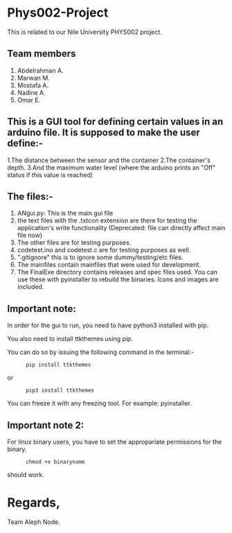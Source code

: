 # Phys002-Project
This is related to our Nile University PHYS002 project.

## Team members
1. Abdelrahman A.
2. Marwan M.
3. Mostafa A.
4. Nadine A.
5. Omar E.

## This is a GUI tool for defining certain values in an arduino file. It is supposed to make the user define:-

1.The distance between the sensor and the container
2.The container's depth.
3.And the maximum water level (where the arduino prints an "Off" status if this value is reached)

## The files:-

1. ANgui.py: This is the main gui file
2. the text files with the .txtcon extension are there for testing the application's write functionality (Deprecated: file can directly affect main file now)
3. The other files are for testing purposes.
4. codetest.ino and codetest.c are for testing purposes as well.
5. ".gitignore" this is to ignore some dummy/testing/etc files.
6. The mainfiles contain mainfiles that were used for development.
7. The FinalExe directory contains releases and spec files used. You can use these with pyinstaller to rebuild the binaries. Icons and images are included.

## Important note:

In order for the gui to run, you need to have python3 installed with pip.

You also need to install ttkthemes using pip.

You can do so by issuing the following command in the terminal:-

          pip install ttkthemes
or

          pip3 install ttkthemes
          
You can freeze it with any freezing tool. For example: pyinstaller.

## Important note 2:

For linux binary users, you have to set the appropariate permissions for the binary.

          chmod +x binaryname

should work.

# Regards,

Team Aleph Node.
